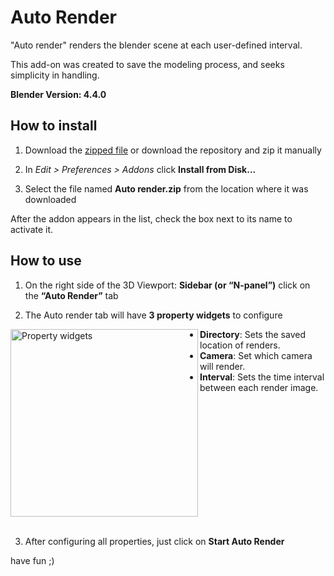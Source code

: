 # Auto Render
"Auto render" renders the blender scene at each user-defined interval.

This add-on was created to save the modeling process, and seeks simplicity in handling.

**Blender Version: 4.4.0**

## How to install

1. Download the [zipped file](https://github.com/victorictor/Auto-Render/releases/download/v1.2.4/Auto.Render.zip) or download the repository and zip it manually
   
1. In *Edit > Preferences > Addons* click __Install from Disk...__
   
1. Select the file named __Auto render.zip__ from the location where it was downloaded
   

After the addon appears in the list, check the box next to its name to activate it.

## How to use

1. On the right side of the 3D Viewport: __Sidebar (or “N-panel”)__ click on the __“Auto Render”__ tab
   
1. The Auto render tab will have __3 property widgets__ to configure

<img 
  src="https://github.com/user-attachments/assets/f3d44c1f-95eb-4b06-9fd3-7d1c97ce663b" 
  alt="Property widgets" 
  align="left" 
  width="300"
/>

- **Directory**: Sets the saved location of renders.  
- **Camera**: Set which camera will render.  
- **Interval**: Sets the time interval between each render image.
<br clear="left" />
<br />

3. After configuring all properties, just click on __Start Auto Render__ 

have fun ;)



